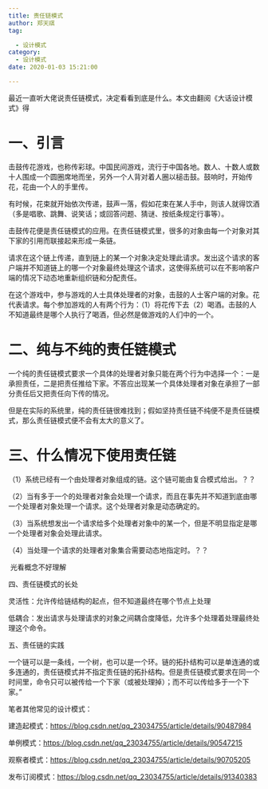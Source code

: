 ```yaml
---
title: 责任链模式
author: 郑天祺
tag:

  - 设计模式
category:
  - 设计模式
date: 2020-01-03 15:21:00

---
```


最近一直听大佬说责任链模式，决定看看到底是什么。本文由翻阅《大话设计模式》得

# 一、引言

​		击鼓传花游戏，也称传彩球。中国民间游戏，流行于中国各地。数人、十数人或数十人围成一个圆圈席地而坐，另外一个人背对着人圈以槌击鼓。鼓响时，开始传花，花由一个人的手里传。

​		有时候，花束就开始依次传递，鼓声一落，假如花束在某人手中，则该人就得饮酒（多是唱歌、跳舞、说笑话；或回答问题、猜谜、按纸条规定行事等）。

​		击鼓传花便是责任链模式的应用。在责任链模式里，很多的对象由每一个对象对其下家的引用而联接起来形成一条链。

​		请求在这个链上传递，直到链上的某一个对象决定处理此请求。发出这个请求的客户端并不知道链上的哪一个对象最终处理这个请求，这使得系统可以在不影响客户端的情况下动态地重新组织链和分配责任。

​		在这个游戏中，参与游戏的人士具体处理者的对象，击鼓的人士客户端的对象。花代表请求。每个参加游戏的人有两个行为：（1）将花传下去（2）喝酒。击鼓的人不知道最终是哪个人执行了喝酒，但必然是做游戏的人们中的一个。

# 二、纯与不纯的责任链模式

​		一个纯的责任链模式要求一个具体的处理者对象只能在两个行为中选择一个：一是承担责任，二是把责任推给下家。不答应出现某一个具体处理者对象在承担了一部分责任后又把责任向下传的情况。

​		但是在实际的系统里，纯的责任链很难找到；假如坚持责任链不纯便不是责任链模式，那么责任链模式便不会有太大的意义了。

# 三、什么情况下使用责任链

（1）系统已经有一个由处理者对象组成的链。这个链可能由复合模式给出。？？

（2）当有多于一个的处理者对象会处理一个请求，而且在事先并不知道到底由哪一个处理者对象处理一个请求。这个处理者对象是动态确定的。

（3）当系统想发出一个请求给多个处理者对象中的某一个，但是不明显指定是哪一个处理者对象会处理此请求。

（4）当处理一个请求的处理者对象集合需要动态地指定时。？？

​	光看概念不好理解

四、责任链模式的长处

灵活性：允许传给链结构的起点，但不知道最终在哪个节点上处理

低耦合：发出请求与处理请求的对象之间耦合度降低，允许多个处理着处理最终处理这个命令。

五、责任链的实践

​		一个链可以是一条线，一个树，也可以是一个环。链的拓扑结构可以是单连通的或多连通的，责任链模式并不指定责任链的拓扑结构。但是责任链模式要求在同一个时间里，命令只可以被传给一个下家（或被处理掉）；而不可以传给多于一个下家。”



笔者其他常见的设计模式：

建造起模式：https://blog.csdn.net/qq_23034755/article/details/90487984

单例模式：https://blog.csdn.net/qq_23034755/article/details/90547215

观察者模式：https://blog.csdn.net/qq_23034755/article/details/90705205

发布订阅模式：https://blog.csdn.net/qq_23034755/article/details/91340383